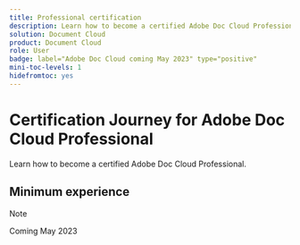 ```yaml
---
title: Professional certification
description: Learn how to become a certified Adobe Doc Cloud Professional.
solution: Document Cloud
product: Document Cloud
role: User
badge: label="Adobe Doc Cloud coming May 2023" type="positive"
mini-toc-levels: 1
hidefromtoc: yes
---
```

# Certification Journey for Adobe Doc Cloud Professional

Learn how to become a certified Adobe Doc Cloud Professional.

## Minimum experience

>[!NOTE]
>
>Coming May 2023

